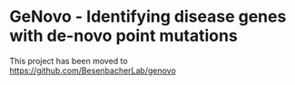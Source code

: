 # GeNovo - Identifying disease genes with de-novo point mutations

This project has been moved to https://github.com/BesenbacherLab/genovo
